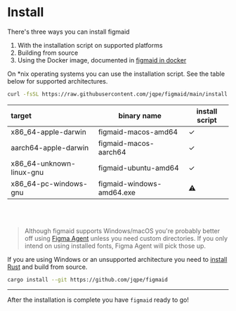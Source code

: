 # Install

There's three ways you can install figmaid
1. With the installation script on supported platforms
2. Building from source
3. Using the Docker image, documented in [figmaid in docker](./use/docker-image.md)

On *nix operating systems you can use the installation script. See the table below for supported architectures.

```sh
curl -fsSL https://raw.githubusercontent.com/jqpe/figmaid/main/install.sh | sh
```

| target                   | binary name               | install script |
| :----------------------- | ------------------------- | -------------- |
| x86_64-apple-darwin      | figmaid-macos-amd64       | ✓              |
| aarch64-apple-darwin     | figmaid-macos-aarch64     | ✓              |
| x86_64-unknown-linux-gnu | figmaid-ubuntu-amd64      | ✓              |
| x86_64-pc-windows-gnu    | figmaid-windows-amd64.exe | ⚠              |

<br/>
<br/>

> Although figmaid supports Windows/macOS you're probably better off using [Figma Agent](https://help.figma.com/hc/en-us/articles/360039956894-Access-local-fonts-on-your-computer#browser) unless you need custom directories.
> If you only intend on using installed fonts, Figma Agent will pick those up.

If you are using Windows or an unsupported architecture you need to [install Rust](https://www.rust-lang.org/tools/install) and build from source.

```sh
cargo install --git https://github.com/jqpe/figmaid
```

---

After the installation is complete you have `figmaid` ready to go!